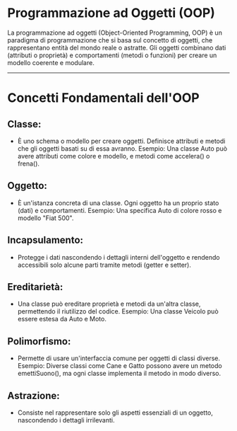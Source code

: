 # Programmazione ad Oggetti (OOP)
La programmazione ad oggetti (Object-Oriented Programming, OOP) è un paradigma di programmazione che si basa sul concetto di oggetti, che rappresentano entità del mondo reale o astratte. Gli oggetti combinano dati (attributi o proprietà) e comportamenti (metodi o funzioni) per creare un modello coerente e modulare.

---

# Concetti Fondamentali dell'OOP
## Classe:
- È uno schema o modello per creare oggetti. Definisce attributi e metodi che gli oggetti basati su di essa avranno.
	Esempio: Una classe Auto può avere attributi come colore e modello, e metodi come accelera() o frena().

##	Oggetto:
- È un'istanza concreta di una classe. Ogni oggetto ha un proprio stato (dati) e comportamenti.
	Esempio: Una specifica Auto di colore rosso e modello "Fiat 500".

##	Incapsulamento:
-	Protegge i dati nascondendo i dettagli interni dell'oggetto e rendendo accessibili solo alcune parti tramite metodi (getter e setter).

##	Ereditarietà:
-	Una classe può ereditare proprietà e metodi da un'altra classe, permettendo il riutilizzo del codice.
	Esempio: Una classe Veicolo può essere estesa da Auto e Moto.

##	Polimorfismo:
-	Permette di usare un'interfaccia comune per oggetti di classi diverse.
	Esempio: Diverse classi come Cane e Gatto possono avere un metodo emettiSuono(), ma ogni classe implementa il metodo in modo diverso.

## Astrazione:
-	Consiste nel rappresentare solo gli aspetti essenziali di un oggetto, nascondendo i dettagli irrilevanti.



